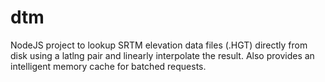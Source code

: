 # dtm
NodeJS project to lookup SRTM elevation data files (.HGT) directly from disk using a latlng pair and linearly interpolate the result. Also provides an intelligent memory cache for batched requests. 
